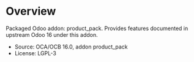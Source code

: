 # Overview

Packaged Odoo addon: product_pack. Provides features documented in upstream Odoo 16 under this addon.

- Source: OCA/OCB 16.0, addon product_pack
- License: LGPL-3
